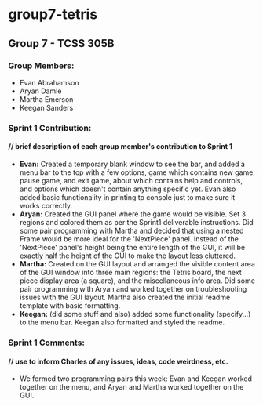 # group7-tetris

## Group 7 - TCSS 305B

### Group Members:
+ Evan Abrahamson
+ Aryan Damle
+ Martha Emerson
+ Keegan Sanders

### Sprint 1 Contribution:
####    // brief description of each group member's contribution to Sprint 1
+ **Evan:** Created a temporary blank window to see the bar, and added a menu bar to the top with a few options, game which contains new game, pause game, and exit game, about which contains help and controls, and options which doesn't contain anything specific yet. Evan also added basic functionality in printing to console just to make sure it works correctly.
+ **Aryan:** Created the GUI panel where the game would be visible. Set 3 regions and colored them as per the Sprint1 deliverable instructions. Did some pair programming with Martha and decided that using a nested Frame would be more ideal for the 'NextPiece' panel. Instead of the 'NextPiece' panel's height  being the entire length of the GUI, it will be exactly half the height of the GUI to make the layout less cluttered. 
+ **Martha:** Created on the GUI layout and arranged the visible content area of the GUI window into three main regions: the Tetris board, the next piece display area (a square), and the miscellaneous info area. Did some pair programming with Aryan and worked together on troubleshooting issues with the GUI layout. Martha also created the initial readme template with basic formatting.
+ **Keegan:** (did some stuff and also) added some functionality (specify...) to the menu bar. Keegan also formatted and styled the readme.

### Sprint 1 Comments:
####    // use to inform Charles of any issues, ideas, code weirdness, etc.
+ We formed two programming pairs this week: Evan and Keegan worked together on the menu, and Aryan and Martha worked together on the GUI.
